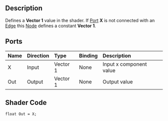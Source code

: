 ## Description

Defines a **Vector 1** value in the shader. If [Port](https://github.com/Unity-Technologies/ShaderGraph/wiki/Port) **X** is not connected with an [Edge](https://github.com/Unity-Technologies/ShaderGraph/wiki/Edge) this [Node](https://github.com/Unity-Technologies/ShaderGraph/wiki/Node) defines a constant **Vector 1**.

## Ports

| Name        | Direction           | Type  | Binding | Description |
|:------------ |:-------------|:-----|:---|:---|
| X      | Input | Vector 1 | None | Input x component value |
| Out | Output      |    Vector 1 | None | Output value |

## Shader Code

```
float Out = X;
```